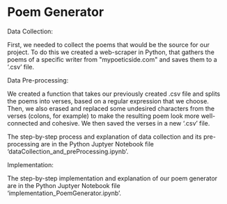 # Poem Generator

Data Collection:

First, we needed to collect the poems that would be the source for our project. To do this we created a web-scraper in Python, that gathers the poems of a specific writer from "mypoeticside.com" and saves them to a ‘.csv’ file.

Data Pre-processing:

We created a function that takes our previously created .csv file and splits the poems into verses, based on a regular expression that we choose. Then, we also erased and replaced some undesired characters from the verses (colons, for example) to make the resulting poem look more well-connected and cohesive. We then saved the verses in a new ‘.csv’ file.

The step-by-step process and explanation of data collection and its pre-processing are in the Python Juptyer Notebook file ‘dataCollection_and_preProcessing.ipynb’.

Implementation:

The step-by-step implementation and explanation of our poem generator are in the Python Juptyer Notebook file ‘implementation_PoemGenerator.ipynb’.
